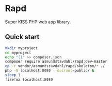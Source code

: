 # Rapd
Super KISS PHP web app library.

## Quick start
```sh
mkdir myproject
cd myproject
echo "{}" >> composer.json
composer require asmundstavdahl/rapd:dev-master
cp -r vendor/asmundstavdahl/rapd/skeleton/* ./
php -S localhost:8080 --docroot=public/ &
sleep 1
firefox localhost:8080
```
